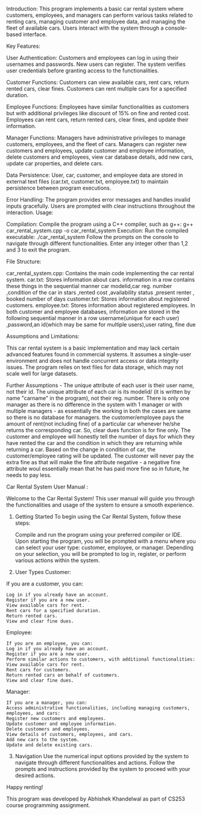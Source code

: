 Introduction:
This program implements a basic car rental system where customers, employees, and managers can perform various tasks related to renting cars, managing customer and employee data, and managing the fleet of available cars. Users interact with the system through a console-based interface.

Key Features:

User Authentication:
Customers and employees can log in using their usernames and passwords. New users can register.
The system verifies user credentials before granting access to the functionalities.

Customer Functions:
Customers can view available cars, rent cars, return rented cars, clear fines.
Customers can rent multiple cars for a specified duration.

Employee Functions:
Employees have similar functionalities as customers but with additional privileges like discount of 15% on fine and rented cost.
Employees can rent cars, return rented cars, clear fines, and update their information.

Manager Functions:
Managers have administrative privileges to manage customers, employees, and the fleet of cars.
Managers can register new customers and employees, update customer and employee information, delete customers and employees, view car database details, add new cars, update car properties, and delete cars.

Data Persistence:
User, car, customer, and employee data are stored in external text files (car.txt, customer.txt, employee.txt) to maintain persistence between program executions.

Error Handling:
The program provides error messages and handles invalid inputs gracefully.
Users are prompted with clear instructions throughout the interaction.
Usage:

Compilation:
Compile the program using a C++ compiler, such as g++: g++ car_rental_system.cpp -o car_rental_system
Execution:
Run the compiled executable: ./car_rental_system
Follow the prompts on the console to navigate through different functionalities.
Enter any integer other than 1,2 and 3 to exit the program.

File Structure:

car_rental_system.cpp: Contains the main code implementing the car rental system.
car.txt: Stores information about cars.
information in a row contains these things in the sequential manner
car modelid,car reg. number ,condition of the car in stars ,rented cost ,availability status ,present renter , booked number of days
customer.txt: Stores information about registered customers.
employee.txt: Stores information about registered employees.
In both customer and employee databases, information are stored in the following sequential manner in a row
username(unique for each user) ,password,an id(which may be same for multiple users),user rating, fine due


Assumptions and Limitations:


This car rental system is a basic implementation and may lack certain advanced features found in commercial systems.
It assumes a single-user environment and does not handle concurrent access or data integrity issues.
The program relies on text files for data storage, which may not scale well for large datasets.

Further Assumptions - 
The unique attribute of each user is their user name, not their id.
The unique attribute of each car is its modelid/ (it is written by name "carname" in the program), not their reg. number.
There is only one manager as there is no difference in the system with 1 manager or with multiple managers - as essentially the working in both the cases are same so there is no database for managers.
the customer/employee pays the amount of rent(not including fine) of a particular car whenever he/she returns the corresponding car. So, clear dues function is for fine only.
The customer and employee will honestly tell the number of days for which they have rented the car and the condition in which they are returning while returning a car. Based on the change in condition of car, the customer/employee rating will be updated.
The customer will never pay the extra fine as that will make the fine attribute negative - a negative fine attribute woul essentially mean that he has paid more fine so in future, he needs to pay less.

Car Rental System User Manual :

Welcome to the Car Rental System! This user manual will guide you through the functionalities and usage of the system to ensure a smooth experience.

1. Getting Started
To begin using the Car Rental System, follow these steps:

    Compile and run the program using your preferred compiler or IDE.
    Upon starting the program, you will be prompted with a menu where you can select your user type: customer, employee, or manager.
    Depending on your selection, you will be prompted to log in, register, or perform various actions within the system.

2. User Types
Customer:

If you are a customer, you can:
    
    Log in if you already have an account.
    Register if you are a new user.
    View available cars for rent.
    Rent cars for a specified duration.
    Return rented cars.
    View and clear fine dues.
Employee:

    If you are an employee, you can:
    Log in if you already have an account.
    Register if you are a new user.
    Perform similar actions to customers, with additional functionalities:
    View available cars for rent.
    Rent cars for customers.
    Return rented cars on behalf of customers.
    View and clear fine dues.
Manager:

    If you are a manager, you can:
    Access administrative functionalities, including managing customers, employees, and cars:
    Register new customers and employees.
    Update customer and employee information.
    Delete customers and employees.
    View details of customers, employees, and cars.
    Add new cars to the system.
    Update and delete existing cars.
3. Navigation
    Use the numerical input options provided by the system to navigate through different functionalities and actions.
    Follow the prompts and instructions provided by the system to proceed with your desired actions.


Happy renting!



This program was developed by Abhishek Khandelwal as part of CS253 course programming assignment.
